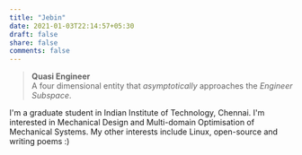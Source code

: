 ```yaml
---
title: "Jebin"
date: 2021-01-03T22:14:57+05:30
draft: false
share: false
comments: false
---
```


>**Quasi Engineer**\
>A four dimensional entity that _asymptotically_ approaches the _Engineer Subspace_.

I'm a graduate student in Indian Institute of Technology, Chennai. I'm interested in Mechanical Design and Multi-domain Optimisation of Mechanical Systems. My other interests include Linux, open-source and writing poems :)
